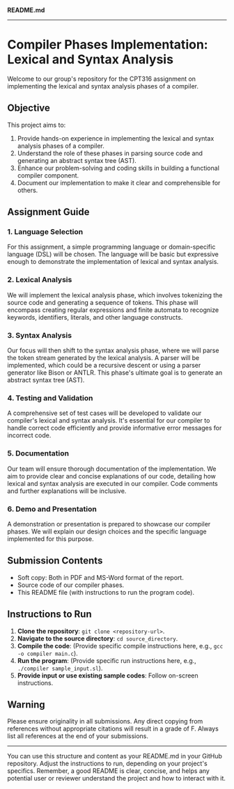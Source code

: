 **README.md**

---

# Compiler Phases Implementation: Lexical and Syntax Analysis

Welcome to our group's repository for the CPT316 assignment on implementing the lexical and syntax analysis phases of a compiler. 

## Objective

This project aims to:
1. Provide hands-on experience in implementing the lexical and syntax analysis phases of a compiler.
2. Understand the role of these phases in parsing source code and generating an abstract syntax tree (AST).
3. Enhance our problem-solving and coding skills in building a functional compiler component.
4. Document our implementation to make it clear and comprehensible for others.

## Assignment Guide

### 1. Language Selection

For this assignment, a simple programming language or domain-specific language (DSL) will be chosen. The language will be basic but expressive enough to demonstrate the implementation of lexical and syntax analysis.

### 2. Lexical Analysis

We will implement the lexical analysis phase, which involves tokenizing the source code and generating a sequence of tokens. This phase will encompass creating regular expressions and finite automata to recognize keywords, identifiers, literals, and other language constructs.

### 3. Syntax Analysis

Our focus will then shift to the syntax analysis phase, where we will parse the token stream generated by the lexical analysis. A parser will be implemented, which could be a recursive descent or using a parser generator like Bison or ANTLR. This phase's ultimate goal is to generate an abstract syntax tree (AST).

### 4. Testing and Validation

A comprehensive set of test cases will be developed to validate our compiler's lexical and syntax analysis. It's essential for our compiler to handle correct code efficiently and provide informative error messages for incorrect code.

### 5. Documentation

Our team will ensure thorough documentation of the implementation. We aim to provide clear and concise explanations of our code, detailing how lexical and syntax analysis are executed in our compiler. Code comments and further explanations will be inclusive.

### 6. Demo and Presentation

A demonstration or presentation is prepared to showcase our compiler phases. We will explain our design choices and the specific language implemented for this purpose.

## Submission Contents

- Soft copy: Both in PDF and MS-Word format of the report.
- Source code of our compiler phases.
- This README file (with instructions to run the program code).

## Instructions to Run

1. **Clone the repository**: `git clone <repository-url>`.
2. **Navigate to the source directory**: `cd source_directory`.
3. **Compile the code**: (Provide specific compile instructions here, e.g., `gcc -o compiler main.c`).
4. **Run the program**: (Provide specific run instructions here, e.g., `./compiler sample_input.sl`).
5. **Provide input or use existing sample codes**: Follow on-screen instructions.

## Warning

Please ensure originality in all submissions. Any direct copying from references without appropriate citations will result in a grade of F. Always list all references at the end of your submissions.

---

You can use this structure and content as your README.md in your GitHub repository. Adjust the instructions to run, depending on your project's specifics. Remember, a good README is clear, concise, and helps any potential user or reviewer understand the project and how to interact with it.
